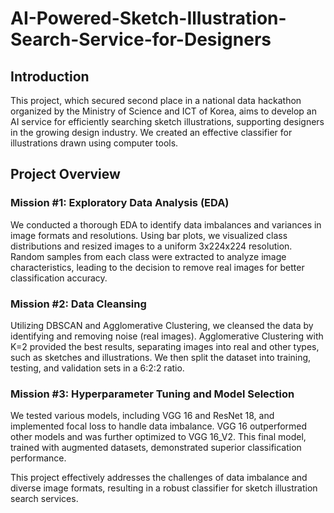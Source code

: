 # AI-Powered-Sketch-Illustration-Search-Service-for-Designers

## Introduction 
This project, which secured second place in a national data hackathon organized by the Ministry of Science and ICT of Korea, aims to develop an AI service for efficiently searching sketch illustrations, supporting designers in the growing design industry. We created an effective classifier for illustrations drawn using computer tools.

## Project Overview

### Mission #1: Exploratory Data Analysis (EDA)
We conducted a thorough EDA to identify data imbalances and variances in image formats and resolutions. Using bar plots, we visualized class distributions and resized images to a uniform 3x224x224 resolution. Random samples from each class were extracted to analyze image characteristics, leading to the decision to remove real images for better classification accuracy.

### Mission #2: Data Cleansing
Utilizing DBSCAN and Agglomerative Clustering, we cleansed the data by identifying and removing noise (real images). Agglomerative Clustering with K=2 provided the best results, separating images into real and other types, such as sketches and illustrations. We then split the dataset into training, testing, and validation sets in a 6:2:2 ratio.

### Mission #3: Hyperparameter Tuning and Model Selection
We tested various models, including VGG 16 and ResNet 18, and implemented focal loss to handle data imbalance. VGG 16 outperformed other models and was further optimized to VGG 16_V2. This final model, trained with augmented datasets, demonstrated superior classification performance.

This project effectively addresses the challenges of data imbalance and diverse image formats, resulting in a robust classifier for sketch illustration search services.


